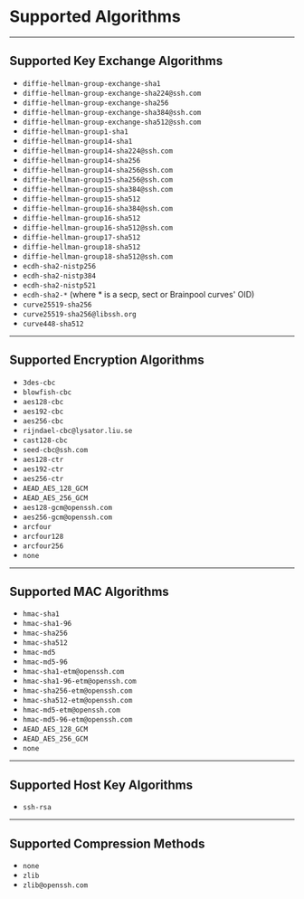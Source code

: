 # Supported Algorithms

---
## Supported Key Exchange Algorithms

- `diffie-hellman-group-exchange-sha1`
- `diffie-hellman-group-exchange-sha224@ssh.com`
- `diffie-hellman-group-exchange-sha256`
- `diffie-hellman-group-exchange-sha384@ssh.com`
- `diffie-hellman-group-exchange-sha512@ssh.com`
- `diffie-hellman-group1-sha1`
- `diffie-hellman-group14-sha1`
- `diffie-hellman-group14-sha224@ssh.com`
- `diffie-hellman-group14-sha256`
- `diffie-hellman-group14-sha256@ssh.com`
- `diffie-hellman-group15-sha256@ssh.com`
- `diffie-hellman-group15-sha384@ssh.com`
- `diffie-hellman-group15-sha512`
- `diffie-hellman-group16-sha384@ssh.com`
- `diffie-hellman-group16-sha512`
- `diffie-hellman-group16-sha512@ssh.com`
- `diffie-hellman-group17-sha512`
- `diffie-hellman-group18-sha512`
- `diffie-hellman-group18-sha512@ssh.com`
- `ecdh-sha2-nistp256`
- `ecdh-sha2-nistp384`
- `ecdh-sha2-nistp521`
- `ecdh-sha2-*` (where * is a secp, sect or Brainpool curves' OID)
- `curve25519-sha256`
- `curve25519-sha256@libssh.org`
- `curve448-sha512`
---
## Supported Encryption Algorithms

- `3des-cbc`
- `blowfish-cbc`
- `aes128-cbc`
- `aes192-cbc`
- `aes256-cbc`
- `rijndael-cbc@lysator.liu.se`
- `cast128-cbc`
- `seed-cbc@ssh.com`
- `aes128-ctr`
- `aes192-ctr`
- `aes256-ctr`
- `AEAD_AES_128_GCM`
- `AEAD_AES_256_GCM`
- `aes128-gcm@openssh.com`
- `aes256-gcm@openssh.com`
- `arcfour`
- `arcfour128`
- `arcfour256`
- `none`

---
## Supported MAC Algorithms

- `hmac-sha1`
- `hmac-sha1-96`
- `hmac-sha256`
- `hmac-sha512`
- `hmac-md5`
- `hmac-md5-96`
- `hmac-sha1-etm@openssh.com`
- `hmac-sha1-96-etm@openssh.com`
- `hmac-sha256-etm@openssh.com`
- `hmac-sha512-etm@openssh.com`
- `hmac-md5-etm@openssh.com`
- `hmac-md5-96-etm@openssh.com`
- `AEAD_AES_128_GCM`
- `AEAD_AES_256_GCM`
- `none`
---
## Supported Host Key Algorithms

- `ssh-rsa`
---
## Supported Compression Methods

- `none`
- `zlib`
- `zlib@openssh.com`